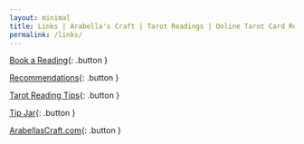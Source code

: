 ```yaml
---
layout: minimal
title: Links | Arabella's Craft | Tarot Readings | Online Tarot Card Reading
permalink: /links/
---
```


[Book a Reading](https://etsy.me/303ggt1){: .button }

[Recommendations](/recommendations/){: .button }

[Tarot Reading Tips](/good-questions-for-tarot-readings/){: .button }

[Tip Jar](https://www.paypal.com/paypalme/arabellastipja){: .button }

[ArabellasCraft.com](https://www.ArabellasCraft.com){: .button }
